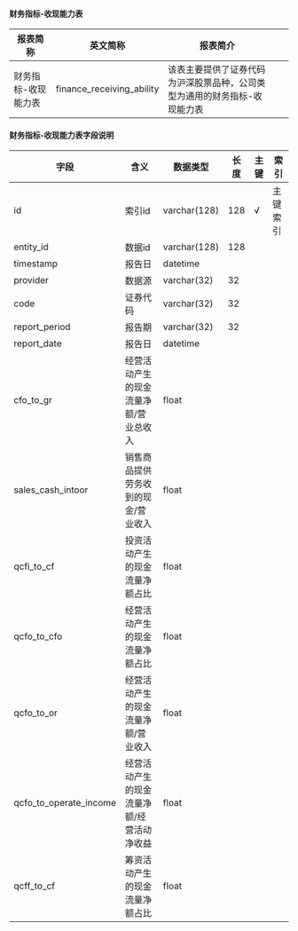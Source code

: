 #### 财务指标-收现能力表

|报表简称|英文简称|报表简介|| |
|-----------|--------|--------|-----|-----|
|财务指标-收现能力表|finance_receiving_ability| 该表主要提供了证券代码为沪深股票品种，公司类型为通用的财务指标-收现能力表 |||
#### 财务指标-收现能力表字段说明

| 字段                   | 含义                                      | 数据类型     | 长度 | 主键 | 索引     |
| ---------------------- | ----------------------------------------- | ------------ | ---- | ---- | -------- |
| id                     | 索引id                                    | varchar(128) | 128  | √    | 主键索引 |
| entity_id              | 数据id                                    | varchar(128) | 128  |      |          |
| timestamp              | 报告日                                    | datetime     |      |      |          |
| provider               | 数据源                                    | varchar(32)  | 32   |      |          |
| code                   | 证券代码                                  | varchar(32)  | 32   |      |          |
| report_period          | 报告期                                    | varchar(32)  | 32   |      |          |
| report_date            | 报告日                                    | datetime     |      |      |          |
| cfo_to_gr              | 经营活动产生的现金流量净额/营业总收入     | float        |      |      |          |
| sales_cash_intoor      | 销售商品提供劳务收到的现金/营业收入       | float        |      |      |          |
| qcfi_to_cf             | 投资活动产生的现金流量净额占比            | float        |      |      |          |
| qcfo_to_cfo            | 经营活动产生的现金流量净额占比            | float        |      |      |          |
| qcfo_to_or             | 经营活动产生的现金流量净额/营业收入       | float        |      |      |          |
| qcfo_to_operate_income | 经营活动产生的现金流量净额/经营活动净收益 | float        |      |      |          |
| qcff_to_cf             | 筹资活动产生的现金流量净额占比            | float        |      |      |          |